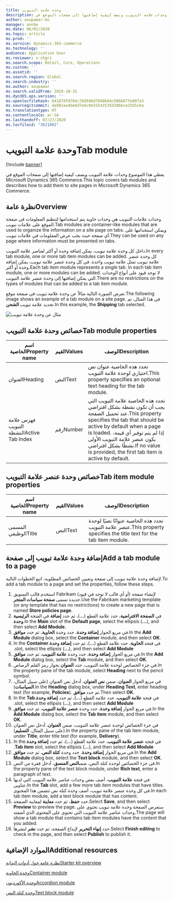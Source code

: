 ```yaml
---
title: وحدة علامة التبويب
description: يغطي هذا الموضوع وحدات علامة التبويب ويصف كيفية إضافتها إلى صفحات الموقع في Microsoft Dynamics 365 Commerce.
author: anupamar-ms
manager: annbe
ms.date: 06/01/2020
ms.topic: article
ms.prod: ''
ms.service: dynamics-365-commerce
ms.technology: ''
audience: Application User
ms.reviewer: v-chgri
ms.search.scope: Retail, Core, Operations
ms.custom: ''
ms.assetid: ''
ms.search.region: Global
ms.search.industry: ''
ms.author: anupamar
ms.search.validFrom: 2019-10-31
ms.dyn365.ops.version: ''
ms.openlocfilehash: b4187dfd704c78d506d7840b04c986687fe807a3
ms.sourcegitcommit: 4a981ee4be6d7e6c0e55541535d386bce2565cba
ms.translationtype: HT
ms.contentlocale: ar-SA
ms.lasthandoff: 07/27/2020
ms.locfileid: "3621002"
---
```

# <a name="tab-module"></a><span data-ttu-id="8d65c-103">وحدة علامة التبويب</span><span class="sxs-lookup"><span data-stu-id="8d65c-103">Tab module</span></span>

[!include [banner](includes/banner.md)]

<span data-ttu-id="8d65c-104">يغطي هذا الموضوع وحدات علامة التبويب ويصف كيفية إضافتها إلى صفحات الموقع في Microsoft Dynamics 365 Commerce.</span><span class="sxs-lookup"><span data-stu-id="8d65c-104">This topic covers tab modules and describes how to add them to site pages in Microsoft Dynamics 365 Commerce.</span></span>

## <a name="overview"></a><span data-ttu-id="8d65c-105">نظرة عامة</span><span class="sxs-lookup"><span data-stu-id="8d65c-105">Overview</span></span>

<span data-ttu-id="8d65c-106">وحدات علامات التبويب هي وحدات حاوية يتم استخدامها لتنظيم المعلومات في صفحة الموقع على علامات تبويب.</span><span class="sxs-lookup"><span data-stu-id="8d65c-106">Tab modules are container-like modules that are used to organize the information on a site page on tabs.</span></span> <span data-ttu-id="8d65c-107">ويمكن استخدامها على أي صفحة حيث يجب عرض المعلومات في علامات تبويب.</span><span class="sxs-lookup"><span data-stu-id="8d65c-107">They can be used on any page where information must be presented on tabs.</span></span>

<span data-ttu-id="8d65c-108">داخل كل وحدة علامة تبويب‬، يمكن إضافة وحدة أو أكثر لعناصر علامة التبويب.</span><span class="sxs-lookup"><span data-stu-id="8d65c-108">In every tab module, one or more tab item modules can be added.</span></span> <span data-ttu-id="8d65c-109">كل وحدة عنصر علامة تبويب تمثل علامة تبويب واحدة. في كل وحدة عنصر علامة تبويب، يمكن إضافة وحدة أو أكثر.</span><span class="sxs-lookup"><span data-stu-id="8d65c-109">Each tab item module represents a single tab. In each tab item module, one or more modules can be added.</span></span> <span data-ttu-id="8d65c-110">لا توجد قيود على أنواع الوحدات التي يمكن إضافتها إلى وحدة عنصر علامة التبويب.</span><span class="sxs-lookup"><span data-stu-id="8d65c-110">There are no restrictions on the types of modules that can be added to a tab item module.</span></span>

<span data-ttu-id="8d65c-111">تعرض الصورة التالية مثالاً عن وحدة علامة تبويب في صفحة موقع.</span><span class="sxs-lookup"><span data-stu-id="8d65c-111">The following image shows an example of a tab module on a site page.</span></span> <span data-ttu-id="8d65c-112">في هذا المثال، تم تحديد علامة تبويب **الشحن**.</span><span class="sxs-lookup"><span data-stu-id="8d65c-112">In this example, the **Shipping** tab selected.</span></span>

![مثال عن وحدة علامة تبويب](./media/ecommerce-tab.PNG)

## <a name="tab-module-properties"></a><span data-ttu-id="8d65c-114">خصائص وحدة علامة التبويب</span><span class="sxs-lookup"><span data-stu-id="8d65c-114">Tab module properties</span></span>

| <span data-ttu-id="8d65c-115">اسم الخاصية</span><span class="sxs-lookup"><span data-stu-id="8d65c-115">Property name</span></span> | <span data-ttu-id="8d65c-116">القيم</span><span class="sxs-lookup"><span data-stu-id="8d65c-116">Values</span></span> | <span data-ttu-id="8d65c-117">‏‏الوصف</span><span class="sxs-lookup"><span data-stu-id="8d65c-117">Description</span></span> |
|---------------|--------|-------------|
| <span data-ttu-id="8d65c-118">العنوان</span><span class="sxs-lookup"><span data-stu-id="8d65c-118">Heading</span></span> | <span data-ttu-id="8d65c-119">النص</span><span class="sxs-lookup"><span data-stu-id="8d65c-119">Text</span></span> | <span data-ttu-id="8d65c-120">تحدد هذه الخاصية عنوان نص اختياري لوحدة علامة التبويب.</span><span class="sxs-lookup"><span data-stu-id="8d65c-120">This property specifies an optional text heading for the tab module.</span></span> |
| <span data-ttu-id="8d65c-121">فهرس علامة التبويب النشطة</span><span class="sxs-lookup"><span data-stu-id="8d65c-121">Active Tab Index</span></span> | <span data-ttu-id="8d65c-122">رقم</span><span class="sxs-lookup"><span data-stu-id="8d65c-122">Number</span></span> | <span data-ttu-id="8d65c-123">تحدد هذه الخاصية علامة التبويب التي يجب أن تكون نشطة بشكل افتراضي عند تحميل الصفحة.</span><span class="sxs-lookup"><span data-stu-id="8d65c-123">This property specifies the tab that should be active by default when a page is loaded.</span></span> <span data-ttu-id="8d65c-124">إذا لم يتم توفير أي قيمة، يكون عنصر علامة التبويب الأولى نشطًا بشكل افتراضي.</span><span class="sxs-lookup"><span data-stu-id="8d65c-124">If no value is provided, the first tab item is active by default.</span></span> |

## <a name="tab-item-module-properties"></a><span data-ttu-id="8d65c-125">خصائص وحدة عنصر علامة التبويب</span><span class="sxs-lookup"><span data-stu-id="8d65c-125">Tab item module properties</span></span>

| <span data-ttu-id="8d65c-126">اسم الخاصية</span><span class="sxs-lookup"><span data-stu-id="8d65c-126">Property name</span></span> | <span data-ttu-id="8d65c-127">القيم</span><span class="sxs-lookup"><span data-stu-id="8d65c-127">Values</span></span> | <span data-ttu-id="8d65c-128">‏‏الوصف</span><span class="sxs-lookup"><span data-stu-id="8d65c-128">Description</span></span> |
|---------------|--------|-------------|
| <span data-ttu-id="8d65c-129">المسمى الوظيفي</span><span class="sxs-lookup"><span data-stu-id="8d65c-129">Title</span></span> | <span data-ttu-id="8d65c-130">النص</span><span class="sxs-lookup"><span data-stu-id="8d65c-130">Text</span></span> | <span data-ttu-id="8d65c-131">تحدد هذه الخاصية عنوانًا نصيًا لوحدة عنصر علامة التبويب.</span><span class="sxs-lookup"><span data-stu-id="8d65c-131">This property specifies the title text for the tab item module.</span></span> |

## <a name="add-a-tab-module-to-a-page"></a><span data-ttu-id="8d65c-132">إضافة وحدة علامة تبويب إلى صفحة</span><span class="sxs-lookup"><span data-stu-id="8d65c-132">Add a tab module to a page</span></span>

<span data-ttu-id="8d65c-133">لإضافة وحدة علامة تبويب إلى صفحة وتعيين الخصائص المطلوبة، اتبع الخطوات التالية.</span><span class="sxs-lookup"><span data-stu-id="8d65c-133">To add a tab module to a page and set the properties, follow these steps.</span></span>

1. <span data-ttu-id="8d65c-134">استخدم قالب التسويق Fabrikam (أو أي قالب لا توجد في قيود) لإنشاء صفحة جديدة تسمى **صفحة سياسات المتجر**.</span><span class="sxs-lookup"><span data-stu-id="8d65c-134">Use the Fabrikam marketing template (or any template that has no restrictions) to create a new page that is named **Store policies page**.</span></span>
1. <span data-ttu-id="8d65c-135">في الفتحة **الرئيسية‏‎** في **الصفحة الافتراضية**، حدد علامة القطع (**...**)، ثم حدد **إضافة وحدة**.</span><span class="sxs-lookup"><span data-stu-id="8d65c-135">In the **Main** slot of the **Default page**, select the ellipsis (**...**), and then select **Add Module**.</span></span>
1. <span data-ttu-id="8d65c-136">في مربع الحوار **إضافة وحدة**، حدد وحدة ‬‏‫**الحاوية‬**، ثم حدد **موافق**.</span><span class="sxs-lookup"><span data-stu-id="8d65c-136">In the **Add Module** dialog box, select the **Container** module, and then select **OK**.</span></span>
1. <span data-ttu-id="8d65c-137">في فتحة **الحاوية‬‬‏‫**، حدد علامة القطع (**...**)، ثم حدد **إضافة وحدة**.</span><span class="sxs-lookup"><span data-stu-id="8d65c-137">In the **Container** slot, select the ellipsis (**...**), and then select **Add Module**.</span></span>
1. <span data-ttu-id="8d65c-138">في مربع الحوار **إضافة وحدة**، حدد وحدة ‬‏‫**علامة التبويب‬**، ثم حدد **موافق**.</span><span class="sxs-lookup"><span data-stu-id="8d65c-138">In the **Add Module** dialog box, select the **Tab** module, and then select **OK**.</span></span>
1. <span data-ttu-id="8d65c-139">في جزء الخصائص لوحدة علامة التبويب، حدد **العنوان** بجوار رمز القلم الرصاص.</span><span class="sxs-lookup"><span data-stu-id="8d65c-139">In the property pane of the tab module, select **Heading** next to the pencil symbol.</span></span>
1. <span data-ttu-id="8d65c-140">في مربع الحوار **العنوان**، ضمن **نص العنوان**، أدخل نص العنوان (على سبيل المثال، **السياسات**).</span><span class="sxs-lookup"><span data-stu-id="8d65c-140">In the **Heading** dialog box, under **Heading Text**, enter heading text (for example, **Policies**).</span></span> <span data-ttu-id="8d65c-141">ثم حدد **موافق**.</span><span class="sxs-lookup"><span data-stu-id="8d65c-141">Then select **OK**.</span></span>
1. <span data-ttu-id="8d65c-142">في فتحة **علامة التبويب‬‬‏‫**، حدد علامة القطع (**...**)، ثم حدد **إضافة وحدة**.</span><span class="sxs-lookup"><span data-stu-id="8d65c-142">In the **Tab** slot, select the ellipsis (**...**), and then select **Add Module**.</span></span>
1. <span data-ttu-id="8d65c-143">في مربع الحوار **إضافة وحدة**، حدد وحدة ‬‏‫**عنصر علامة التبويب‬**، ثم حدد **موافق**.</span><span class="sxs-lookup"><span data-stu-id="8d65c-143">In the **Add Module** dialog box, select the **Tab item** module, and then select **OK**.</span></span>
1. <span data-ttu-id="8d65c-144">في جزء الخصائص لوحدة عنصر علامة التبويب، ضمن **العنوان**، أدخل نص العنوان (على سبيل المثال، **التسليم**).</span><span class="sxs-lookup"><span data-stu-id="8d65c-144">In the property pane of the tab item module, under **Title**, enter title text (for example, **Delivery**).</span></span>
1. <span data-ttu-id="8d65c-145">في فتحة **عنصر علامة التبويب‬‬‏‫**، حدد علامة القطع (**...**)، ثم حدد **إضافة وحدة**.</span><span class="sxs-lookup"><span data-stu-id="8d65c-145">In the **Tab item** slot, select the ellipsis (**...**), and then select **Add Module**.</span></span>
1. <span data-ttu-id="8d65c-146">في مربع الحوار **إضافة وحدة**، حدد وحدة **كتلة النص‬**، ثم حدد **موافق**.</span><span class="sxs-lookup"><span data-stu-id="8d65c-146">In the **Add Module** dialog box, select the **Text block** module, and then select **OK**.</span></span>
1. <span data-ttu-id="8d65c-147">في جزء الخصائص لوحدة كتلة النص، ضمن**النص المنسق**، أدخل فقرة من النص.</span><span class="sxs-lookup"><span data-stu-id="8d65c-147">In the property pane of the text block module, under **Rich text**, enter a paragraph of text.</span></span>
1. <span data-ttu-id="8d65c-148">في فتحة **علامة التبويب**، أضف بعض وحدات عناصر علامة التبويب التي لديها عناوين.</span><span class="sxs-lookup"><span data-stu-id="8d65c-148">In the **Tab** slot, add a few more tab item modules that have titles.</span></span> <span data-ttu-id="8d65c-149">في كل وحدة عنصر علامة تبويب، أضف وحدة كتلة نص تتضمن هذا المحتوى.</span><span class="sxs-lookup"><span data-stu-id="8d65c-149">In each tab item module, add a text block module that has content.</span></span>
1. <span data-ttu-id="8d65c-150">حدد **حفظ**، ثم حدد **معاينة** لمعاينة الصفحة.</span><span class="sxs-lookup"><span data-stu-id="8d65c-150">Select **Save**, and then select **Preview** to preview the page.</span></span> <span data-ttu-id="8d65c-151">ستعرض الصفحة وحدة علامة تبويب تحتوي على وحدات عناصر علامة التبويب التي تحتوي على المحتوى الذي أضفته.</span><span class="sxs-lookup"><span data-stu-id="8d65c-151">The page will show a tab module that contains tab item modules have the content that you added.</span></span>
1. <span data-ttu-id="8d65c-152">حدد **إنهاء التحرير** لإيداع الصفحة، ثم حدد **نشر** لنشرها.</span><span class="sxs-lookup"><span data-stu-id="8d65c-152">Select **Finish editing** to check in the page, and then select **Publish** to publish it.</span></span>

## <a name="additional-resources"></a><span data-ttu-id="8d65c-153">الموارد الإضافية</span><span class="sxs-lookup"><span data-stu-id="8d65c-153">Additional resources</span></span>

[<span data-ttu-id="8d65c-154">نظرة عامة حول أدوات البداية</span><span class="sxs-lookup"><span data-stu-id="8d65c-154">Starter kit overview</span></span>](starter-kit-overview.md)

[<span data-ttu-id="8d65c-155">وحدة الحاوية</span><span class="sxs-lookup"><span data-stu-id="8d65c-155">Container module</span></span>](add-container-module.md)

[<span data-ttu-id="8d65c-156">وحدة الأكورديون</span><span class="sxs-lookup"><span data-stu-id="8d65c-156">Accordion module</span></span>](add-accordion.md)

[<span data-ttu-id="8d65c-157">وحدة كتلة النص</span><span class="sxs-lookup"><span data-stu-id="8d65c-157">Text block module</span></span>](add-content-rich-block.md)
